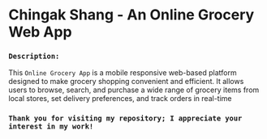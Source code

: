 # Chingak Shang - An Online Grocery Web App  


### `Description:`
This `Online Grocery App` is a mobile responsive web-based platform designed to make grocery shopping convenient and efficient. It allows users to browse, search, and purchase a wide range of grocery items from local stores, set delivery preferences, and track orders in real-time

###  `Thank you for visiting my repository; I appreciate your interest in my work!`
